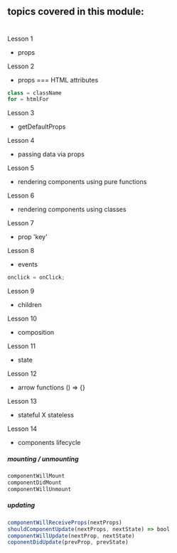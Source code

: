 ## topics covered in this module:

#

Lesson 1

- props

Lesson 2

- props === HTML attributes

```js
class = className
for = htmlFor
```

Lesson 3

- getDefaultProps

Lesson 4

- passing data via props

Lesson 5

- rendering components using pure functions

Lesson 6

- rendering components using classes

Lesson 7

- prop 'key'

Lesson 8

- events

```js
onclick = onClick;
```

Lesson 9

- children

Lesson 10

- composition

Lesson 11

- state

Lesson 12

- arrow functions () => {}

Lesson 13

- stateful X stateless

Lesson 14

- components lifecycle
##### mounting / unmounting
```js
componentWillMount
componentDidMount
componentWillUnmount
```

##### updating
```js
componentWillReceiveProps(nextProps)
shouldComponentUpdate(nextProps, nextState) => bool
componentWillUpdate(nextProp, nextState)
coponentDidUpdate(prevProp, prevState)
```
